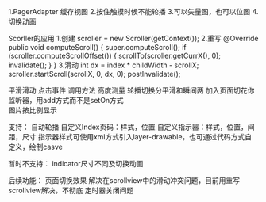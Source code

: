 1.PagerAdapter 缓存视图
2.按住触摸时候不能轮播
3.可以矢量图，也可以位图
4.切换动画

Scorller的应用
1.创建
scroller = new Scroller(getContext());
2.重写
 @Override
    public void computeScroll() {
        super.computeScroll();
        if (scroller.computeScrollOffset()) {
            scrollTo(scroller.getCurrX(), 0);
            invalidate();
        }
    }
3.滑动
    int dx = index * childWidth - scrollX;
    scroller.startScroll(scrollX, 0, dx, 0);
    postInvalidate();

平滑滑动
点击事件
调用方法
高度测量
轮播切换分平滑和瞬间两
加入页面切花你监听器，用add方式而不是setOn方式\
图片按比例显示

支持：
自动轮播
自定义Index页码：样式，位置
自定义指示器：样式，位置，间距，尺寸
指示器样式可使用xml方式引入layer-drawable，也可通过代码方式自定义，绘制casve


暂时不支持：
indicator尺寸不同及切换动画


后续功能：
页面切换效果
解决在scrollview中的滑动冲突问题，目前用重写scrollview解决，不彻底
定时器关闭问题























